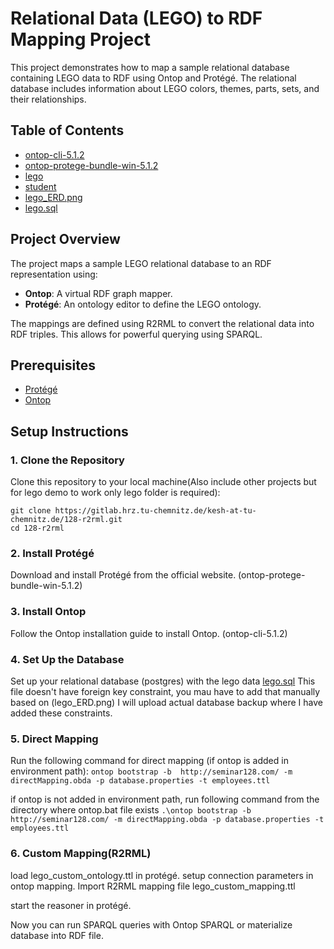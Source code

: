 # Relational Data (LEGO) to RDF Mapping Project

This project demonstrates how to map a sample relational database containing LEGO data to RDF using Ontop and Protégé. The relational database includes information about LEGO colors, themes, parts, sets, and their relationships.

## Table of Contents
- [ontop-cli-5.1.2](ontop-cli-5.1.2/README.md)
- [ontop-protege-bundle-win-5.1.2](ontop-protege-bundle-win-5.1.2)
- [lego](lego)
- [student](student)
- [lego_ERD.png](lego_ERD.png)
- [lego.sql](lego.sql)

## Project Overview

The project maps a sample LEGO relational database to an RDF representation using:
- **Ontop**: A virtual RDF graph mapper.
- **Protégé**: An ontology editor to define the LEGO ontology.

The mappings are defined using R2RML to convert the relational data into RDF triples. This allows for powerful querying using SPARQL.

## Prerequisites

- [Protégé](https://protege.stanford.edu/)
- [Ontop](https://ontop-vkg.org/)

## Setup Instructions

### 1. Clone the Repository
Clone this repository to your local machine(Also include other projects but for lego demo to work only lego folder is required):

```
git clone https://gitlab.hrz.tu-chemnitz.de/kesh-at-tu-chemnitz.de/128-r2rml.git
cd 128-r2rml
```


### 2. Install Protégé
Download and install Protégé from the official website. (ontop-protege-bundle-win-5.1.2)

### 3. Install Ontop
Follow the Ontop installation guide to install Ontop. (ontop-cli-5.1.2)

### 4. Set Up the Database
Set up your relational database (postgres) with the lego data [lego.sql](lego.sql)
This file doesn't have foreign key constraint, you mau have to add that manually based on (lego_ERD.png)
I will upload actual database backup where I have added these constraints.

### 5. Direct Mapping
Run the following command for direct mapping (if ontop is added in environment path):
`ontop bootstrap -b  http://seminar128.com/ -m directMapping.obda -p database.properties -t employees.ttl`

if ontop is not added in environment path, run following command from the directory where ontop.bat file exists
`.\ontop bootstrap -b  http://seminar128.com/ -m directMapping.obda -p database.properties -t employees.ttl`

### 6. Custom Mapping(R2RML)
load lego_custom_ontology.ttl in protégé.
setup connection parameters in ontop mapping.
Import R2RML mapping file lego_custom_mapping.ttl

start the reasoner in protégé.

Now you can run SPARQL queries with Ontop SPARQL or materialize database into RDF file.
